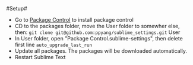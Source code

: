 #Setup#

* Go to [Package Control](http://wbond.net/sublime_packages/package_control/installation) to install package control
* CD to the packages folder, move the User folder to somewher else, then: 
        `git clone git@github.com:ppyang/sublime_settings.git` User 
* In User folder, open "Package Control.sublime-settings", then delete first line `auto_upgrade_last_run`
* Update all packages. The packages will be downloaded automatically. 
* Restart Sublime Text 

